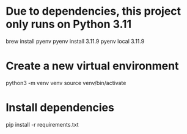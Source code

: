 # Due to dependencies, this project only runs on Python 3.11
brew install pyenv
pyenv install 3.11.9
pyenv local 3.11.9

# Create a new virtual environment
python3 -m venv venv
source venv/bin/activate

# Install dependencies
pip install -r requirements.txt